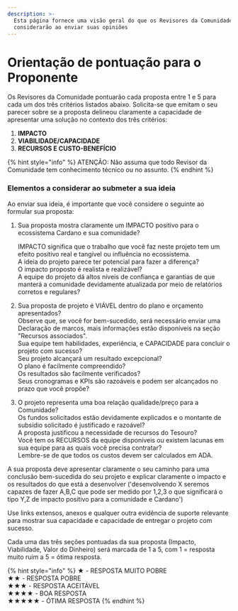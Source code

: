 ```yaml
---
description: >-
  Esta página fornece uma visão geral do que os Revisores da Comunidade
  considerarão ao enviar suas opiniões
---
```


# Orientação de pontuação para o Proponente

Os Revisores da Comunidade pontuarão cada proposta entre 1 e 5 para cada um dos três critérios listados abaixo. Solicita-se que emitam o seu parecer sobre se a proposta delineou claramente a capacidade de apresentar uma solução no contexto dos três critérios:

1. **IMPACTO**
2. **VIABILIDADE/CAPACIDADE**
3. **RECURSOS E CUSTO-BENEFÍCIO**

{% hint style="info" %}
ATENÇÃO: Não assuma que todo Revisor da Comunidade tem conhecimento técnico ou no assunto.
{% endhint %}

### Elementos a considerar ao submeter a sua ideia <a href="#elements-to-consider-when-submitting-your-idea" id="elements-to-consider-when-submitting-your-idea"></a>

Ao enviar sua ideia, é importante que você considere o seguinte ao formular sua proposta:

1.  Sua proposta mostra claramente um IMPACTO positivo para o ecossistema Cardano e sua comunidade?

    IMPACTO significa que o trabalho que você faz neste projeto tem um efeito positivo real e tangível ou influência no ecossistema. \
    A ideia do projeto parece ter potencial para fazer a diferença? \
    O impacto proposto é realista e realizável? \
    A equipe do projeto dá altos níveis de confiança e garantias de que manterá a comunidade devidamente atualizada por meio de relatórios corretos e regulares?
2. Sua proposta de projeto é VIÁVEL dentro do plano e orçamento apresentados? \
   Observe que, se você for bem-sucedido, será necessário enviar uma Declaração de marcos, mais informações estão disponíveis na seção "Recursos associados". \
   Sua equipe tem habilidades, experiência, e CAPACIDADE para concluir o projeto com sucesso?\
   Seu projeto alcançará um resultado excepcional? \
   O plano é facilmente compreendido? \
   Os resultados são facilmente verificados? \
   Seus cronogramas e KPIs são razoáveis e podem ser alcançados no prazo que você propõe?
3. O projeto representa uma boa relação qualidade/preço para a Comunidade? \
   Os fundos solicitados estão devidamente explicados e o montante de subsídio solicitado é justificado e razoável? \
   A proposta justificou a necessidade de recursos do Tesouro? \
   Você tem os RECURSOS da equipe disponíveis ou existem lacunas em sua equipe para as quais você precisa contratar? \
   Lembre-se de que todos os custos devem ser calculados em ADA.

A sua proposta deve apresentar claramente o seu caminho para uma conclusão bem-sucedida do seu projeto e explicar claramente o impacto e os resultados do que está a desenvolver ('desenvolvendo X seremos capazes de fazer A,B,C que pode ser medido por 1,2,3 o que significará o tipo Y,Z de impacto positivo para a comunidade e Cardano')​

Use links extensos, anexos e qualquer outra evidência de suporte relevante para mostrar sua capacidade e capacidade de entregar o projeto com sucesso.

​Cada uma das três seções pontuadas da sua proposta (Impacto, Viabilidade, Valor do Dinheiro) será marcada de 1 a 5, com 1 = resposta muito ruim a 5 = ótima resposta.

{% hint style="info" %}
★ - RESPOSTA MUITO POBRE\
★★ - RESPOSTA POBRE\
★★★ - RESPOSTA ACEITÁVEL\
★★★★ - BOA RESPOSTA\
★★★★★ - ÓTIMA RESPOSTA
{% endhint %}
